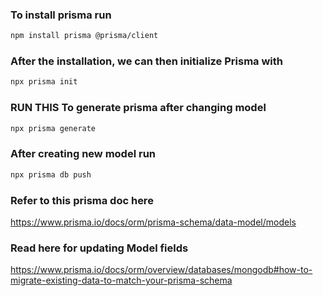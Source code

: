 ### To install prisma run 

```bash
npm install prisma @prisma/client
```

### After the installation, we can then initialize Prisma with

```bash
npx prisma init
```


### RUN THIS To generate prisma after changing model 

```bash
npx prisma generate
```

### After creating new model run
```bash
npx prisma db push
```

### Refer to this prisma doc here

https://www.prisma.io/docs/orm/prisma-schema/data-model/models

### Read here for updating Model fields 
https://www.prisma.io/docs/orm/overview/databases/mongodb#how-to-migrate-existing-data-to-match-your-prisma-schema
